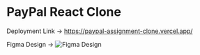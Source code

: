 # PayPal React Clone

Deployment Link -> https://paypal-assignment-clone.vercel.app/

Figma Design -> ![Figma Design](7218.jpg)